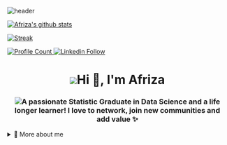 ![header](https://user-images.githubusercontent.com/70303801/187113372-438a3e0b-1e87-4caf-8baf-85c2ab46c8e4.png)

<a href="https://github.com/Fiza98">
<img height="180em" src="https://github-readme-stats.vercel.app/api?username=Fiza98&show_icons=true&theme=merko&count_private=true" alt="Afriza's github stats" />
 <div align="left">
 
![Streak](https://github-readme-streak-stats.herokuapp.com/?user=Fiza98&hide_border=true&theme=dracula)
  
 




![Profile Count](https://komarev.com/ghpvc/?username=Fiza98) 
[![Linkedin Follow](https://img.shields.io/badge/LinkedIn-1.9k-blue?style=social&logo=linkedin)](https://www.linkedin.com/in/niknurafriza/)


</h2><h1 align="center"><img src="https://media.giphy.com/media/mGcNjsfWAjY5AEZNw6/giphy.gif" width="50">Hi 👋, I'm Afriza</h1> 
<h3 align="center"><img src="https://media.giphy.com/media/VgCDAzcKvsR6OM0uWg/giphy.gif" width="50">A passionate Statistic Graduate in Data Science and a life longer learner! I love to network, join new communities and add value ✨</h3>


<div>
<details>
  <summary>🧑 More about me</summary>

- 🔭 I’m currently on a journey to build **great** things
  
- 👯 I’m exploring on Machine Learning Project

- 🌱 I’m currently learning **SQL, Python, Power BI and Tableau.** 🤓

- ⚡ My Interest & Activities : Programming | Books | Movies | Music | Art

- 👨‍💻 All of my projects are available at [https://github.com/Fiza98/Python-Projects](https://github.com/Fiza98/Projects-Python)


<h3 align="left">Languages and Tools:</h3>
<p align="left"> <a href="https://www.w3schools.com/cpp/" target="_blank" rel="noreferrer"> <img src="https://raw.githubusercontent.com/devicons/devicon/master/icons/cplusplus/cplusplus-original.svg" alt="cplusplus" width="40" height="40"/> </a> <a href="https://www.mathworks.com/" target="_blank" rel="noreferrer"> <img src="https://upload.wikimedia.org/wikipedia/commons/2/21/Matlab_Logo.png" alt="matlab" width="40" height="40"/> </a> <a href="https://www.mongodb.com/" target="_blank" rel="noreferrer"> <img src="https://raw.githubusercontent.com/devicons/devicon/master/icons/mongodb/mongodb-original-wordmark.svg" alt="mongodb" width="40" height="40"/> </a> <a href="https://www.mysql.com/" target="_blank" rel="noreferrer"> <img src="https://raw.githubusercontent.com/devicons/devicon/master/icons/mysql/mysql-original-wordmark.svg" alt="mysql" width="40" height="40"/> </a> <a href="https://www.oracle.com/" target="_blank" rel="noreferrer"> <img src="https://raw.githubusercontent.com/devicons/devicon/master/icons/oracle/oracle-original.svg" alt="oracle" width="40" height="40"/> </a> <a href="https://pandas.pydata.org/" target="_blank" rel="noreferrer"> <img src="https://raw.githubusercontent.com/devicons/devicon/2ae2a900d2f041da66e950e4d48052658d850630/icons/pandas/pandas-original.svg" alt="pandas" width="40" height="40"/> </a> <a href="https://www.python.org" target="_blank" rel="noreferrer"> <img src="https://raw.githubusercontent.com/devicons/devicon/master/icons/python/python-original.svg" alt="python" width="40" height="40"/> </a> <a href="https://scikit-learn.org/" target="_blank" rel="noreferrer"> <img src="https://upload.wikimedia.org/wikipedia/commons/0/05/Scikit_learn_logo_small.svg" alt="scikit_learn" width="40" height="40"/> </a> <a href="https://seaborn.pydata.org/" target="_blank" rel="noreferrer"> <img src="https://seaborn.pydata.org/_images/logo-mark-lightbg.svg" alt="seaborn" width="40" height="40"/> </a> </p>

  
  <img src="https://media.giphy.com/media/LnQjpWaON8nhr21vNW/giphy.gif" width="60"> <em><b>I love connecting with different people</b> so if you want to say <b>hi, I'll be happy to meet you more!</b> :)</em>
  
 
